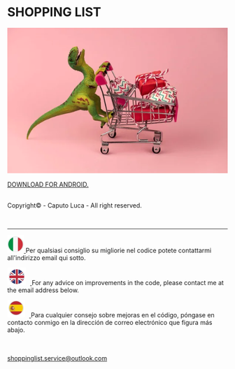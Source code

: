 # SHOPPING LIST

<p align="center"><img src="src/img/readme/README-IMG.png" alt="preview" /></p>

<a href="https://play.google.com/store/apps/details?id=io.kodular.caputoluca88.Shopping_List" target="_blank">DOWNLOAD FOR ANDROID.</a><br><br>

<p>Copyright© - Caputo Luca - All right reserved.</p>

<br><hr>

<p>
  <a href="readme-traslations/Italiano.md" target="_blank" rel="noopener noreferrer">
    <span><img src="src/img/readme/ITA.png" alt="ita"/></span> 
  </a>
  Per qualsiasi consiglio su migliorie nel codice potete contattarmi all'indirizzo email qui sotto.
</p>

<p>
  <a href="readme-traslations/English.md" target="_blank" rel="noopener noreferrer">
    <span style="margin-right: 10px"><img src="src/img/readme/ENG.png" alt="eng"/></span> 
  </a>
  For any advice on improvements in the code, please contact me at the email address below.
</p>

<p>
  <a href="readme-traslations/Espanol.md" target="_blank" rel="noopener noreferrer">
    <span style="margin-right: 10px"><img src="src/img/readme/ESP.png" alt="esp"/></span> 
  </a>
  Para cualquier consejo sobre mejoras en el código, póngase en contacto conmigo en la dirección de correo electrónico que figura más abajo.
</p>
<br><br>

<a href="mailto:shoppinglist.service@outlook.com">
  shoppinglist.service@outlook.com
</a>
